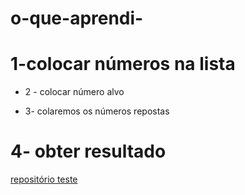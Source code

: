 # o-que-aprendi-

# 1-colocar números na lista 
+ 2 - colocar número alvo
- 3- colaremos os números repostas
# 4- obter resultado
[ repositório teste]( https://kahoot.it/)
